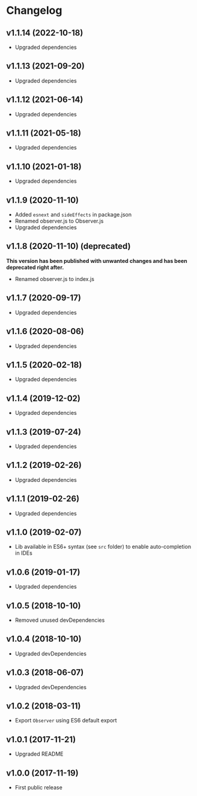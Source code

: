 # Changelog

## v1.1.14 (2022-10-18)

- Upgraded dependencies

## v1.1.13 (2021-09-20)

- Upgraded dependencies

## v1.1.12 (2021-06-14)

- Upgraded dependencies

## v1.1.11 (2021-05-18)

- Upgraded dependencies

## v1.1.10 (2021-01-18)

- Upgraded dependencies

## v1.1.9 (2020-11-10)

- Added `esnext` and `sideEffects` in package.json
- Renamed observer.js to Observer.js
- Upgraded dependencies

## v1.1.8 (2020-11-10) (deprecated)

**This version has been published with unwanted changes and has been deprecated right after.**

- Renamed observer.js to index.js

## v1.1.7 (2020-09-17)

- Upgraded dependencies

## v1.1.6 (2020-08-06)

- Upgraded dependencies

## v1.1.5 (2020-02-18)

- Upgraded dependencies

## v1.1.4 (2019-12-02)

- Upgraded dependencies

## v1.1.3 (2019-07-24)

- Upgraded dependencies

## v1.1.2 (2019-02-26)

- Upgraded dependencies

## v1.1.1 (2019-02-26)

- Upgraded dependencies

## v1.1.0 (2019-02-07)

- Lib available in ES6+ syntax (see `src` folder) to enable auto-completion in IDEs

## v1.0.6 (2019-01-17)

- Upgraded dependencies

## v1.0.5 (2018-10-10)

- Removed unused devDependencies

## v1.0.4 (2018-10-10)

- Upgraded devDependencies

## v1.0.3 (2018-06-07)

- Upgraded devDependencies

## v1.0.2 (2018-03-11)

- Export `Observer` using ES6 default export

## v1.0.1 (2017-11-21)

- Upgraded README

## v1.0.0 (2017-11-19)

- First public release
